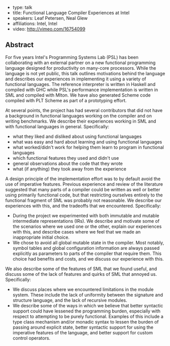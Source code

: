 - type: talk
- title: Functional Language Compiler Experiences at Intel
- speakers: Leaf Petersen, Neal Glew
- affiliations: Intel, Intel
- video: http://vimeo.com/16754099

## Abstract
For five years Intel's Programming Systems Lab \(PSL\) has been
collaborating with an external partner on a new functional programming
language designed for productivity on many-core processors.  While the
language is not yet public, this talk outlines motivations behind the
language and describes our experiences in implementing it using a
variety of functional languages.  The reference interpreter is written
in Haskell and compiled with GHC while PSL's performance
implementation is written in SML and compiled with Mlton.  We have
also generated Scheme code compiled with PLT Scheme as part of a
prototyping effort.

At several points, the project has had several contributors that did
not have a background in functional languages working on the compiler
and on writing benchmarks.  We describe their experiences working in
SML and with functional languages in general.  Specifically:

- what they liked and disliked about using functional languages
- what was easy and hard about learning and using functional languages
- what worked/didn't work for helping them learn to program in functional languages
- which functional features they used and didn't use
- general observations about the code that they wrote
- what \(if anything\) they took away from the experience

A design principle of the implementation effort was to by default
avoid the use of imperative features.  Previous experience and review
of the literature suggested that many parts of a compiler could be
written as well or better using primarily functional code, but that
restricting ourselves entirely to the functional fragment of SML was
probably not reasonable.  We describe our experiences with this, and
the tradeoffs that we encountered.  Specifically:

- During the project we experimented with both immutable and mutable
 intermediate representations \(IRs\).  We describe and motivate
 some of the scenarios where we used one or the other, explain our
 experiences with this, and describe cases where we feel that we made
 an inappropriate initial choice.
- We chose to avoid all global mutable state in the compiler.  Most
 notably, symbol tables and global configuration information are
 always passed explicitly as parameters to parts of the compiler that
 require them.  This choice had benefits and costs, and we discuss
 our experience with this.

We also describe some of the features of SML that we found useful, and
discuss some of the lack of features and quirks of SML that annoyed
us.  Specifically:

- We discuss places where we encountered limitations in the
 module system.  These include the lack of uniformity between the
 signature and structure language, and the lack of recursive modules.
- We describe some of the ways in which we believe that better
 syntactic support could have lessened the programming burden,
 especially with respect to attempting to be purely functional.
 Examples of this include a type class mechanism and/or monadic
 syntax to lessen the burden of passing around explicit state, better
 syntactic support for using the imperative features of the language,
 and better support for custom control operators.
